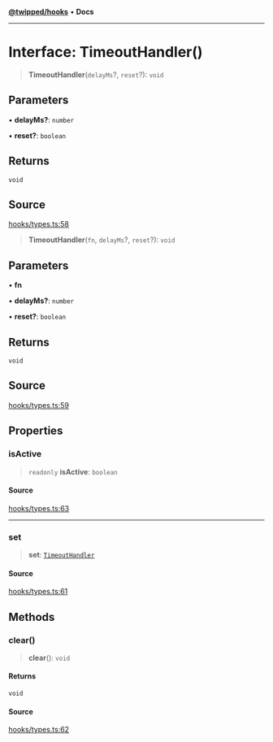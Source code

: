 [**@twipped/hooks**](../../README.md) • **Docs**

***

# Interface: TimeoutHandler()

> **TimeoutHandler**(`delayMs`?, `reset`?): `void`

## Parameters

• **delayMs?**: `number`

• **reset?**: `boolean`

## Returns

`void`

## Source

[hooks/types.ts:58](https://github.com/Twipped/hooks/blob/main/hooks/types.ts#L58)

> **TimeoutHandler**(`fn`, `delayMs`?, `reset`?): `void`

## Parameters

• **fn**

• **delayMs?**: `number`

• **reset?**: `boolean`

## Returns

`void`

## Source

[hooks/types.ts:59](https://github.com/Twipped/hooks/blob/main/hooks/types.ts#L59)

## Properties

### isActive

> `readonly` **isActive**: `boolean`

#### Source

[hooks/types.ts:63](https://github.com/Twipped/hooks/blob/main/hooks/types.ts#L63)

***

### set

> **set**: [`TimeoutHandler`](TimeoutHandler.md)

#### Source

[hooks/types.ts:61](https://github.com/Twipped/hooks/blob/main/hooks/types.ts#L61)

## Methods

### clear()

> **clear**(): `void`

#### Returns

`void`

#### Source

[hooks/types.ts:62](https://github.com/Twipped/hooks/blob/main/hooks/types.ts#L62)
